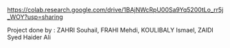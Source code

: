 https://colab.research.google.com/drive/1BAjNWcRpU00Sa9Yq5200tLo_rr5j_WOY?usp=sharing

Project done by : ZAHRI Souhail, FRAHI Mehdi, KOULIBALY Ismael, ZAIDI Syed Haider Ali
